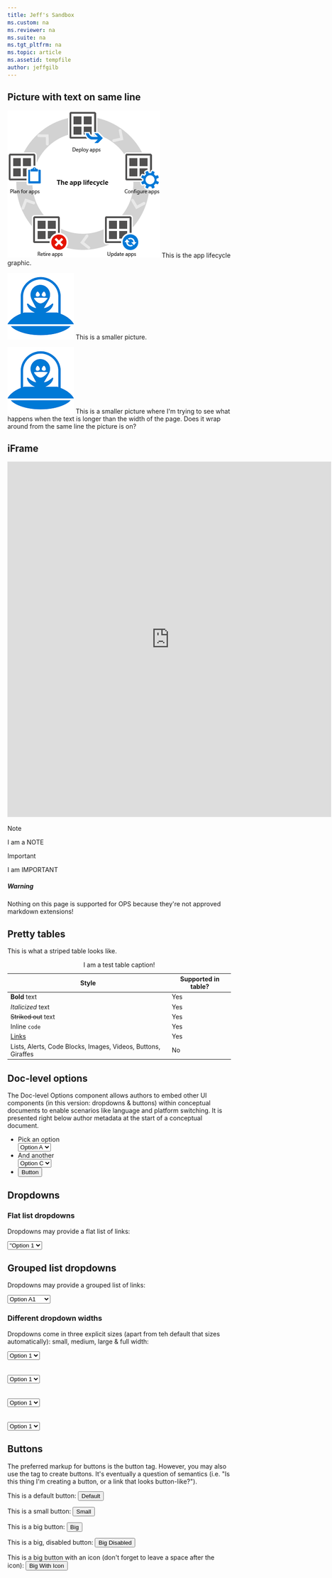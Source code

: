 ```yaml
---
title: Jeff's Sandbox
ms.custom: na
ms.reviewer: na
ms.suite: na
ms.tgt_pltfrm: na
ms.topic: article
ms.assetid: tempfile
author: jeffgilb
---
```

## Picture with text on same line
![alt text](./media/App-Lifecycle.png "app lifecycle") This is the app lifecycle graphic.

![alt text](./media/Unidentified.png "app lifecycle") This is a smaller picture.

![alt text](./media/Unidentified.png "app lifecycle") This is a smaller picture where I'm trying to see what happens when the text is longer than the width of the page. Does it wrap around from the same line the picture is on?


## iFrame
<iframe width="730" height="800" src="https://onedrive.live.com/edit.aspx?cid=15f03658bc93f824&page=view&resid=15F03658BC93F824!41614&parId=15F03658BC93F824!145&app=Excel" frameborder="0" allowfullscreen></iframe>


> [!NOTE]
> I am a NOTE

> [!IMPORTANT]
> I am IMPORTANT

<div class="alert alert-warning">
	<h5><span class="icon icon-warning"></span> Warning</h5>
	<p>Nothing on this page is supported for OPS because they're not approved markdown extensions!</p>
</div>


## Pretty tables
This is what a striped table looks like.

<div class="table-wrapper">
<table class="table-striped">
	<caption>I am a test table caption!</caption>
	<thread>
		<tr>
			<th>Style</th>
			<th>Supported in table?</th>
		</tr>
	</thread>
	<tbody>
		<tr>
			<td><strong>Bold</strong> text </td>
			<td>Yes</td>
		</tr>
		<tr>
			<td><em>Italicized</em> text </td>
			<td>Yes</td>
		</tr>
		<tr>
			<td><del>Striked out</del> text </td>
			<td>Yes</td>
		</tr>
		<tr>
			<td>Inline <code>code</code></td>
			<td>Yes</td>
		</tr>		
		<tr>
			<td><a href="">Links</a></td>
			<td>Yes</td>
		</tr>
		<tr>
			<td>Lists, Alerts, Code Blocks, Images, Videos, Buttons, Giraffes</td>
			<td>No</td>
		</tr>
	</tbody>
</table>
</div>

## Doc-level options
The Doc-level Options component allows authors to embed other UI components (in this version: dropdowns & buttons) within conceptual documents to enable scenarios like language and platform switching. It is presented right below author metadata at the start of a conceptual document.

<ul class="document-ui">
	<li>
		<div class="dropdown-container">
			<label for="dropdown">Pick an option</label>
			<div class="dropdown">
				<select>
					<option value="option-a">Option A</option>
					<option value="option-b">Option B</option>
				</select>
			</div>
		</div>
	</li>
	<li>
		<div class="dropdown-container">
			<label for="dropdown">And another</label>
			<div class="dropdown">
				<select>
					<option value="option-c">Option C</option>
					<option value="option-d">Option D</option>
				</select>
			</div>
		</div>
	</li>
	<li>
		<button type="button" class="button-small">Button</button>
	</li>
</ul>

## Dropdowns
### Flat list dropdowns
<p> Dropdowns may provide a flat list of links:
<div class="dropdown-container">
	<div class="dropdown">
		<select>
			<option value="<a href="https://docsmsftstage.azurewebsites.net/EM/index.html</a>"Option 1</option>
			<option value=".\jeffs-sandbox.html">Option 2</option>
			<option value="jeffs-sandbox.html">Option 3</option>
			<option value=".\jeffs-sandbox.md">Option 4</option>
			<option value="jeffs-sandbox.md">Option 5</option>
		</select>
	</div>
</p>

## Grouped list dropdowns
<p>Dropdowns may provide a grouped list of links:
<div class="dropdown-container">
	<div class="dropdown">
		<select>
			<optgroup label="Group A">
				<option value="Option A1">Option A1</option>
				<option value="Option A2">Option A2</option>
				<option value="Option A3">Option A3</option>
			</optgroup>
			<optgroup label="Group B">
				<option value="Option B1">Option B1</option>
				<option value="Option B2">Option B2</option>
				<option value="Option B3">Option B3</option>
			</optgroup>
		</select>
	</div>
</p>

### Different dropdown widths
<p>Dropdowns come in three explicit sizes (apart from teh default that sizes automatically): small, medium, large & full width:
<div class="dropdown-container dropdown-small">
	<div class="dropdown">
		<select>
			<option value="Option 1">Option 1</option>
			<option value="Option 2">Option 2</option>
			<option value="Option 3">Option 3</option>
		</select>
	</div>
<div><br /><br />
<div class="dropdown-container dropdown-medium">
	<div class="dropdown">
		<select>
			<option value="Option 1">Option 1</option>
			<option value="Option 2">Option 2</option>
			<option value="Option 3">Option 3</option>
		</select>
	</div>
<div><br /><br />
<div class="dropdown-container dropdown-large">
	<div class="dropdown">
		<select>
			<option value="Option 1">Option 1</option>
			<option value="Option 2">Option 2</option>
			<option value="Option 3">Option 3</option>
		</select>
	</div>
<div><br /><br />
<div class="dropdown-container dropdown-full">
	<div class="dropdown">
		<select>
			<option value="Option 1">Option 1</option>
			<option value="Option 2">Option 2</option>
			<option value="Option 3">Option 3</option>
		</select>
	</div>
<div>



## Buttons
The preferred markup for buttons is the button tag. However, you may also use the <a> tag to create buttons. It's eventually a question of semantics (i.e. "Is this thing I'm creating a button, or a link that looks button-like?").

<p>This is a default button:
	<button type="button">Default</button>
</p>
<p>This is a small button:
	<button type="button" class="button-small">Small</button>
</p>
<p>This is a big button:
	<button type="button" class="button-big">Big</button>
</p>
<p>This is a big, disabled button:
	<button type="button" class="button-big" disbaled>Big Disabled</button>
</p>
<p>This is a big button with an icon (don't forget to leave a space after the icon):
	<button type="button" class="button-big"><span class="icon icon-theme-day"> </span>Big With Icon</button>
</p>
